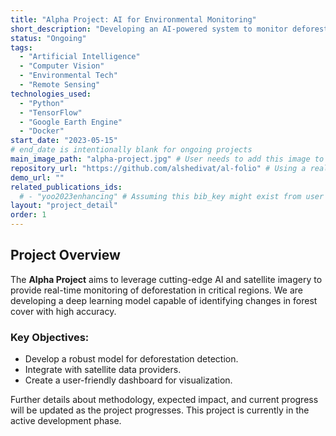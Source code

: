 ```yaml
---
title: "Alpha Project: AI for Environmental Monitoring"
short_description: "Developing an AI-powered system to monitor deforestation using satellite imagery."
status: "Ongoing"
tags:
  - "Artificial Intelligence"
  - "Computer Vision"
  - "Environmental Tech"
  - "Remote Sensing"
technologies_used:
  - "Python"
  - "TensorFlow"
  - "Google Earth Engine"
  - "Docker"
start_date: "2023-05-15"
# end_date is intentionally blank for ongoing projects
main_image_path: "alpha-project.jpg" # User needs to add this image to /assets/img/projects/
repository_url: "https://github.com/alshedivat/al-folio" # Using a real repo for link testing
demo_url: ""
related_publications_ids:
  # - "yoo2023enhancing" # Assuming this bib_key might exist from user's publications
layout: "project_detail"
order: 1
---
```


## Project Overview

The **Alpha Project** aims to leverage cutting-edge AI and satellite imagery to provide real-time monitoring of deforestation in critical regions. We are developing a deep learning model capable of identifying changes in forest cover with high accuracy.

### Key Objectives:
*   Develop a robust model for deforestation detection.
*   Integrate with satellite data providers.
*   Create a user-friendly dashboard for visualization.

Further details about methodology, expected impact, and current progress will be updated as the project progresses.
This project is currently in the active development phase.
